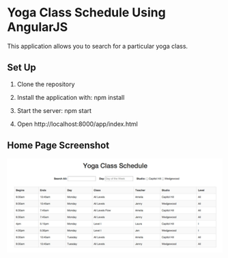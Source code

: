 # Yoga Class Schedule Using AngularJS

This application allows you to search for a particular yoga class.

## Set Up

1) Clone the repository

2) Install the application with: npm install

3) Start the server: npm start

4) Open http://localhost:8000/app/index.html

## Home Page Screenshot

![screenshot](/app/img/yoga-class.jpg)